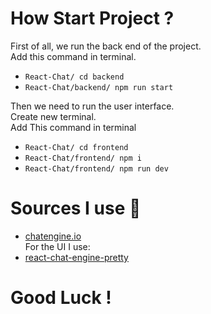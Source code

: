 

# How Start Project ?
First of all, we run the back end of the project. <br>
 Add this command in terminal.
- ```React-Chat/ cd backend ```
- ```React-Chat/backend/ npm run start ```

Then we need to run the user interface. <br>
Create new terminal.  <br>
Add This command in terminal
- ```React-Chat/ cd frontend ```
- ```React-Chat/frontend/ npm i```
- ```React-Chat/frontend/ npm run dev ```

# Sources I use 📃
- <a href="https://chatengine.io/"> chatengine.io </a> <br>
For the UI I use: <br>
- <a href="https://www.npmjs.com/package/react-chat-engine-pretty">react-chat-engine-pretty</a>

# Good Luck !
  
